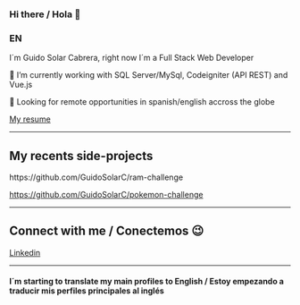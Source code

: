 ### Hi there / Hola 👋
### EN
<p>I´m Guido Solar Cabrera, right now I´m a Full Stack Web Developer</p>

<p>🔭 I’m currently working with SQL Server/MySql, Codeigniter (API REST) and Vue.js</p>
<p>👯 Looking for remote opportunities in spanish/english accross the globe</p>
<p><a href="media/resume_en.pdf" target="_blank">My resume</a></p>


---
<h2>My recents side-projects </h2>
https://github.com/GuidoSolarC/ram-challenge

https://github.com/GuidoSolarC/pokemon-challenge

---
<h2>Connect with me / Conectemos 😉</h2>
<p><a href="https://www.linkedin.com/in/guidosolar/" target="_blank">Linkedin</a></p>

---
<h4>I´m starting to translate my main profiles to English / Estoy empezando a traducir mis perfiles principales al inglés</h4>

